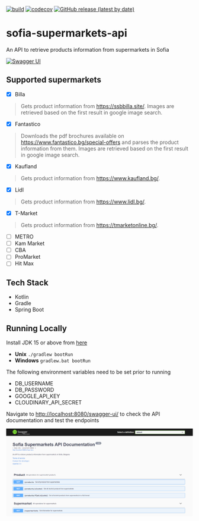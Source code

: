 [![build](https://github.com/Stefata/sofia-supermarkets-api/actions/workflows/gradle.yml/badge.svg)](https://github.com/Stefata/sofia-supermarkets-api/actions/workflows/gradle.yml)
[![codecov](https://codecov.io/gh/Stefata/sofia-supermarkets-api/branch/master/graph/badge.svg?token=3V3THIY6AX)](https://codecov.io/gh/Stefata/sofia-supermarkets-api)
[![GitHub release (latest by date)](https://img.shields.io/github/v/release/stefata/sofia-supermarkets-api)](https://github.com/Stefata/sofia-supermarkets-api/releases/latest)

# sofia-supermarkets-api
An API to retrieve products information from supermarkets in Sofia

[![Swagger UI](https://validator.swagger.io/validator?url=http://sofiasupermarketsapi-1888309410.eu-west-2.elb.amazonaws.com/v3/api-docs)](http://sofiasupermarketsapi-1888309410.eu-west-2.elb.amazonaws.com/swagger-ui.html)

## Supported supermarkets

- [x] Billa
> Gets product information from https://ssbbilla.site/. Images are retrieved based on the first result in google image search.
- [x] Fantastico
> Downloads the pdf brochures available on https://www.fantastico.bg/special-offers and parses the product information from them. Images are retrieved based on the first result in google image search.
- [x] Kaufland
> Gets product information from https://www.kaufland.bg/.
- [x] Lidl
> Gets product information from https://www.lidl.bg/.
- [x] T-Market
> Gets product information from https://tmarketonline.bg/.
- [ ] METRO
- [ ] Kam Market
- [ ] CBA
- [ ] ProMarket
- [ ] Hit Max

## Tech Stack
* Kotlin
* Gradle  
* Spring Boot

## Running Locally
Install JDK 15 or above from [here](https://jdk.java.net/)
* **Unix** `./gradlew bootRun`
* **Windows** `gradlew.bat bootRun`

The following environment variables need to be set prior to running
* DB_USERNAME
* DB_PASSWORD
* GOOGLE_API_KEY
* CLOUDINARY_API_SECRET

Navigate to <http://localhost:8080/swagger-ui/> to check the API documentation and test the endpoints

![API Documentation](images/swagger-ui.png)
